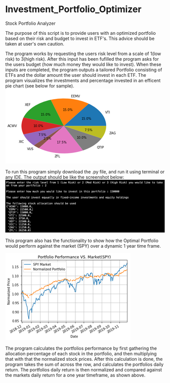 # Investment_Portfolio_Optimizer
Stock Portfolio Analyzer

The purpose of this script is to provide users with an optimized portfolio based on their risk and budget to invest in ETF's. This advice should be taken at user's own caution.

The program works by requesting the users risk level from a scale of 1(low risk) to 3(high risk). After this input has been fufilled the program asks for the users budget (how much money they would like to invest). When these inputs are completed, the program outputs a tailored Portfolio consisting of ETFs and the dollar amount the user should invest in each ETF. The program visualizes the investments and percentage invested in an efficent pie chart (see below for sample).
![alt text](https://github.com/akalia25/Investment_Portfolio_Optimizer/blob/master/screenshots/Portfolio_breakdown.png)


To run this program simply download the .py file, and run it using terminal or any IDE.
The output should be like the screenshot below: 
![alt text](https://github.com/akalia25/Investment_Portfolio_Optimizer/blob/master/screenshots/Sample_Test.png)


This program also has the functionality to show how the Optimal Portfolio would perform against the market (SPY) over a dynamic 1 year time frame. 

![alt text](https://github.com/akalia25/Investment_Portfolio_Optimizer/blob/master/screenshots/PortfolioVisualization.png)

The program calculates the portfolios performance by first gathering the allocation percentage of each stock in the portfolio, and then multiplying that with that the normalized stock prices. After this calculation is done, the program takes the sum of across the row, and calculates the portfolios daily return. The portfolios daily return is then normalized and compared against the markets daily return for a one year timeframe, as shown above. 


